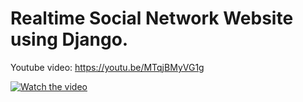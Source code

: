 # Realtime Social Network Website using Django.

Youtube video: https://youtu.be/MTqjBMyVG1g

[![Watch the video](https://img.youtube.com/vi/MTqjBMyVG1g/maxresdefault.jpg)](https://youtu.be/MTqjBMyVG1g)
